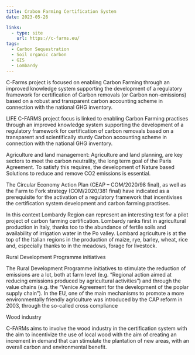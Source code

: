 ```yaml
---
title: Crabon Farming Certification System
date: 2023-05-26

links:
  - type: site
    url: https://c-farms.eu/
tags:
  - Carbon Sequestration
  - Soil organic carbon
  - GIS
  - Lombardy
---
```


C-Farms project is focused on enabling Carbon Farming through an improved knowledge system supporting the development of a regulatory framework for certification of Carbon removals (or Carbon non-emissions) based on a robust and transparent carbon accounting scheme in connection with the national GHG inventory.

LIFE C-FARMS project focus is linked to enabling Carbon Farming practises through an improved knowledge system supporting the development of a regulatory framework for certification of carbon removals based on a transparent and scientifically sturdy Carbon accounting scheme in connection with the national GHG inventory.

Agriculture and land management: Agriculture and land planning, are key sectors to meet the carbon neutrality, the long term goal of the Paris Agreement. To satisfy this requires, the development of Nature based Solutions to reduce and remove CO2 emissions is essential.

The Circular Economy Action Plan (CEAP – COM/2020/98 final), as well as the Farm to Fork strategy (COM/2020/381 final) have indicated as a prerequisite for the activation of a regulatory framework that incentivises the certification system development and carbon farming practises. 

In this context Lombardy Region can represent an interesting test for a pilot project of carbon farming certification. Lombardy ranks first in agricultural production in Italy, thanks too to the abundance of fertile soils and availability of irrigation water in the Po valley. Lombard agriculture is at the top of the Italian regions in the production of maize, rye, barley, wheat, rice and, especially thanks to in the meadows, forage for livestock.

Rural Development Programme initiatives

The Rural Development Programme initiatives to stimulate the reduction of emissions are a lot, both at farm level (e.g. “Regional action aimed at reducing emissions produced by agricultural activities”) and through the value chains (e.g. the “Venice  Agreement for the development of the poplar supply chain”). In the EU, one of the main mechanisms to promote a more environmentally friendly agriculture was introduced by the CAP reform in 2003, through the so-called cross compliance

Wood industry

C-FARMs aims to involve the wood industry in the certification system with the aim to incentivize the use of local wood with the aim of creating an increment in demand that can stimulate the plantation of new areas, with an overall carbon and environmental benefit.



<!--more-->

